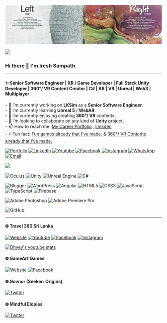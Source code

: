 ![logo](Banner.jpg "banner")

![](https://quotes-github-readme.vercel.app/api?type=horizontal&theme=radical)

### Hi there 👋 I'm Iresh Sampath

---

#### ✨ Senior Software Engineer | XR / Game Developer | Full Stack Unity Developer | 360°/ VR Content Creator | C# | AR | VR | Unreal | Web3 | Multiplayer
  
<p>- 
  🔭 I’m currently working on <b>LKSim</b> as a <b>Senior Software Engineer</b>.<br>
- 🌱 I’m currently learning <b>Unreal 5</b> / <b>WebAR</b>.<br>
- 👯 I’m currently enjoying creating <b>360°/ VR</b> contents.<br>
- 🤔 I’m looking to collaborate on any kind of <b>Unity</b> project.<br>
- 📫 How to reach me: 
  <a href="https://ireshsampath.portfoliobox.io/" target="_blank">My Career Portfolio</a> , 
  <a href="https://www.linkedin.com/in/ireshsampath/" target="_blank">Linkden</a><br>
- ⚡ Fun fact: 
  <a href="https://gameartgames.webs.com/" target="_blank">Fun games already that I've made. </a> & <a href="http://travel360srilanka.com/" target="_blank"> 360°/ VR Contents already that I've made.</a><br>
</p>

<!-- Social Stats -->
[![Portfolio](https://img.shields.io/badge/Portfolio-008080?style=for-the-badge&logo=Files&logoColor=white)](https://ireshsampath.portfoliobox.io/)
[![LinkedIn](https://img.shields.io/badge/LinkedIn-%230077B5?style=for-the-badge&logo=linkedin&logoColor=white)](https://www.linkedin.com/in/IreshSampath/)
[![Youtube](https://img.shields.io/badge/Youtube-FF0000?logo=youtube&logoColor=white&style=for-the-badge)](https://www.youtube.com/IreshSampath/)
[![Facebook](https://img.shields.io/badge/Facebook-%231877F2?style=for-the-badge&logo=Facebook&logoColor=white)](https://www.facebook.com/IreshSampath/)
[![Instagram](https://img.shields.io/badge/Instagram-%23E4405F?style=for-the-badge&logo=Instagram&logoColor=white)](https://www.instagram.com/IreshSampath/)
[![WhatsApp](https://img.shields.io/badge/WhatsApp-25D366?style=for-the-badge&logo=whatsapp&logoColor=white)](https://wa.me/94718125123)
[![Email](https://img.shields.io/badge/Email-008080?style=for-the-badge&logo=Gmail&logoColor=white)](mailto:ireshsampath@gmail.com)

<!-- Github Stats -->
<!-- <img src="https://github-readme-stats.vercel.app/api?username=IreshSampath" />-->
<!--<img src="https://github-readme-stats.vercel.app/api/top-langs/?username=IreshSampath"/>-->
<!--![](https://github-readme-stats.vercel.app/api?username=IreshSampath&theme=radical&hide_border=false&include_all_commits=true&count_private=false)<br/>-->
<!--![](https://github-readme-streak-stats.herokuapp.com/?user=IreshSampath&theme=radical&hide_border=false)<br/>-->
![](https://github-readme-stats.vercel.app/api/top-langs/?username=IreshSampath&theme=radical&hide_border=false&include_all_commits=true&count_private=false&layout=compact)

<!-- Tech Stats -->
![Oculus](https://img.shields.io/static/v1?style=for-the-badge&message=Oculus&color=1C1E20&logo=Oculus&logoColor=FFFFFF&label=)
![Unity](https://img.shields.io/static/v1?style=for-the-badge&message=Unity&color=000000&logo=Unity&logoColor=FFFFFF&label=)
![Unreal Engine](https://img.shields.io/static/v1?style=for-the-badge&message=Unreal+Engine&color=0E1128&logo=Unreal+Engine&logoColor=FFFFFF&label=)
![C#](https://img.shields.io/badge/C%23-239120?style=for-the-badge&logo=c-sharp&logoColor=white)

![Blogger](https://img.shields.io/static/v1?style=for-the-badge&message=Blogger&color=FF5722&logo=Blogger&logoColor=FFFFFF&label=)
![WordPress](https://img.shields.io/static/v1?style=for-the-badge&message=WordPress&color=21759B&logo=WordPress&logoColor=FFFFFF&label=)
![Angular](https://img.shields.io/badge/Angular-DD0031?logo=angular&logoColor=white&style=for-the-badge)
![HTML5](https://img.shields.io/badge/html5-%23E34F26.svg?style=for-the-badge&logo=html5&logoColor=white)
![CSS3](https://img.shields.io/badge/css3-%231572B6.svg?style=for-the-badge&logo=css3&logoColor=white)
![JavaScript](https://img.shields.io/badge/javascript-%23323330.svg?style=for-the-badge&logo=javascript&logoColor=%23F7DF1E)
![TypeScript](https://img.shields.io/badge/typescript-%23007ACC.svg?style=for-the-badge&logo=typescript&logoColor=white)
![Firebase](https://img.shields.io/badge/firebase-%23039BE5.svg?style=for-the-badge&logo=firebase)

![Adobe Photoshop](https://img.shields.io/badge/adobephotoshop-%2331A8FF.svg?style=for-the-badge&logo=adobephotoshop&logoColor=white)
![Adobe Premiere Pro](https://img.shields.io/static/v1?style=for-the-badge&message=Adobe+Premiere+Pro&color=9999FF&logo=Adobe+Premiere+Pro&logoColor=FFFFFF&label=)

![GitHub](https://img.shields.io/static/v1?style=for-the-badge&message=GitHub&color=181717&logo=GitHub&logoColor=FFFFFF&label=)

---

#### 🌐 Travel 360 Sri Lanka
[![Website](https://img.shields.io/badge/Website-008080?style=for-the-badge&logo=GoogleChrome&logoColor=white)](http://travel360srilanka.com/)
[![Youtube](https://img.shields.io/badge/Youtube-FF0000?logo=youtube&logoColor=white&style=for-the-badge)](https://www.youtube.com/channel/UC1FtZsV1aRRJKwFYLCTKlDg?sub_confirmation=1)
[![Facebook](https://img.shields.io/badge/Facebook-%231877F2?style=for-the-badge&logo=Facebook&logoColor=white)](https://www.facebook.com/Travel360SriLanka)
[![Instagram](https://img.shields.io/badge/Instagram-%23E4405F?style=for-the-badge&logo=Instagram&logoColor=white)](https://www.instagram.com/travel360srilanka/)

[![Dhyey's youtube stats](https://youtube-stats-card.vercel.app/api?channelid=UC1FtZsV1aRRJKwFYLCTKlDg)](https://www.youtube.com/channel/UC1FtZsV1aRRJKwFYLCTKlDg)

#### 🌐 GameArt Games
[![Website](https://img.shields.io/badge/Website-008080?style=for-the-badge&logo=GoogleChrome&logoColor=white)](https://gameartgames.webs.com/)
[![Facebook](https://img.shields.io/badge/Facebook-%231877F2?style=for-the-badge&logo=Facebook&logoColor=white)](https://www.facebook.com/GameArtGame)

#### 🌐 Govnor (Seeker: Origins)
<!--<h4> <a href="https://twitter.com/SeekerSeries1" target="_blank">🌐 Govnor (Seeker: Origins) </a> | <a href="https://twitter.com/mindfulelopies" target="_blank">🌐 Mindful Elopies </a> </h4>-->
[![Twitter](https://img.shields.io/badge/Twitter-%231DA1F2?style=for-the-badge&logo=Twitter&logoColor=white)](https://twitter.com/SeekerSeries1)

#### 🌐 Mindful Elopies
[![Twitter](https://img.shields.io/badge/Twitter-%231DA1F2?style=for-the-badge&logo=Twitter&logoColor=white)](https://twitter.com/mindfulelopies)
